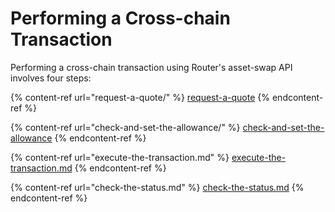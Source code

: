 # Performing a Cross-chain Transaction

Performing a cross-chain transaction using Router's asset-swap API involves four steps:

{% content-ref url="request-a-quote/" %}
[request-a-quote](request-a-quote/)
{% endcontent-ref %}

{% content-ref url="check-and-set-the-allowance/" %}
[check-and-set-the-allowance](check-and-set-the-allowance/)
{% endcontent-ref %}

{% content-ref url="execute-the-transaction.md" %}
[execute-the-transaction.md](execute-the-transaction.md)
{% endcontent-ref %}

{% content-ref url="check-the-status.md" %}
[check-the-status.md](check-the-status.md)
{% endcontent-ref %}
